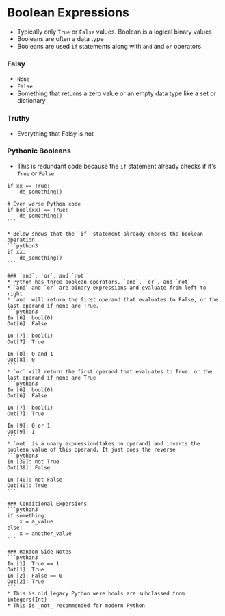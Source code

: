 # Boolean Expressions

* Typically only `True` or `False` values. Boolean is a logical binary values 
* Booleans are often a data type
* Booleans are used `if` statements along with `and` and `or` operators

### Falsy
* `None`
* `False`
* Something that returns a zero value or an empty data type like a set or dictionary

### Truthy
* Everything that Falsy is not

### Pythonic Booleans
* This is redundant code because the `if` statement already checks if it's `True` or `False`
````python3
if xx == True:
	do_something()

# Even worse Python code
if bool(xx) == True:
	do_something()
```

* Below shows that the `if` statement already checks the boolean operation
```python3
if xx:
	do_something()
```

### `and`, `or`, and `not`
* Python has three boolean operators, `and`, `or`, and `not`
* `and` and `or` are binary expressions and evaluate from left to right
* `and` will return the first operand that evaluates to False, or the last operand if none are True.
```python3
In [6]: bool(0)
Out[6]: False

In [7]: bool(1)
Out[7]: True

In [8]: 0 and 1
Out[8]: 0
```
* `or` will return the first operand that evaluates to True, or the last operand if none are True
```python3
In [6]: bool(0)
Out[6]: False

In [7]: bool(1)
Out[7]: True

In [9]: 0 or 1
Out[9]: 1
```
* `not` is a unary expression(takes on operand) and inverts the boolean value of this operand. It just does the reverse
```python3
In [39]: not True
Out[39]: False

In [40]: not False
Out[40]: True
```

### Conditional Expersions
```python3
if something:
	x = a_value
else: 
	x = another_value
```

### Random Side Notes
```python3
In [1]: True == 1
Out[1]: True
In [2]: False == 0
Out[2]: True
```
* This is old legacy Python were bools are subclassed from integers(Int)
* This is _not_ recommended for modern Python
